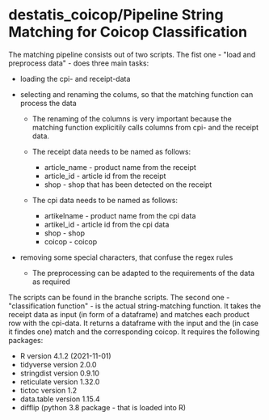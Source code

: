 # destatis_coicop/Pipeline String Matching for Coicop Classification 

  The matching pipeline consists out of two scripts. The fist one - "load and preprocess data" - does three main tasks:
- loading the cpi- and receipt-data
- selecting and renaming the colums, so that the matching function can process the data
  -  The renaming of the columns is very important because the matching function explicitily calls columns from cpi- and the receipt data.
    -  The receipt data needs to be named as follows:
      
        - article_name - product name from the receipt
        - article_id - article id from the receipt
        - shop - shop that has been detected on the receipt
     
    - The cpi data needs to be named as follows:
      
        - artikelname - product name from the cpi data
        - artikel_id - article id from the cpi data
        - shop - shop 
        - coicop - coicop 
  
- removing some special characters, that confuse the regex rules
    -  The preprocessing can be adapted to the requirements of the data as required
 
The scripts can be found in the branche scripts.
The second one - "classification function" - is the actual string-matching function. It takes the receipt data as input (in form of a dataframe) and matches each product row with the cpi-data. It returns a dataframe with the input and the (in case it findes one) match and the corresponding coicop. It requires the following packages:

 - R version 4.1.2 (2021-11-01)
 - tidyverse version 2.0.0
 - stringdist version 0.9.10
 - reticulate version 1.32.0
 - tictoc version 1.2
 - data.table version 1.15.4 
 - difflip (python 3.8 package - that is loaded into R)

 
